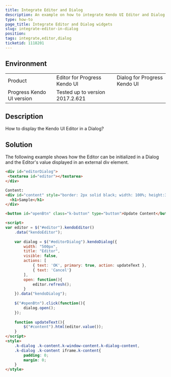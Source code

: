 ```yaml
---
title: Integrate Editor and Dialog
description: An example on how to integrate Kendo UI Editor and Dialog widgets.
type: how-to
page_title: Integrate Editor and Dialog widgets
slug: integrate-editor-in-dialog
position: 
tags: integrate,editor,dialog
ticketid: 1118201
---
```


## Environment
<table>
 <tr>
  <td>Product</td>
  <td>Editor for Progress Kendo UI</td>
  <td>Dialog for Progress Kendo UI</td>
 </tr>
 <tr>
  <td>Progress Kendo UI version</td>
  <td>Tested up to version 2017.2.621</td>
 </tr>
</table>

## Description
How to display the Kendo UI Editor in a Dialog?

## Solution
The following example shows how the Editor can be initialized in a Dialog and the Editor's value displayed in an external div element. 

```html
<div id="editorDialog">
 <textarea id="editor"></textarea>
</div>

Content:
<div id="content" style="border: 2px solid black; width: 100%; height:300px; overflow: auto;">
  <h1>Sample</h1>
</div>

<button id="openBtn" class="k-button" type="button">Update Content</button>

<script>
var editor = $("#editor").kendoEditor()
    .data("kendoEditor");
  
    var dialog = $("#editorDialog").kendoDialog({
        width: "500px",
        title: "Editor",
        visible: false,
        actions: [
            { text: 'OK', primary: true, action: updateText },
            { text: 'Cancel'}
        ],
        open: function(){
            editor.refresh();
        }
    }).data("kendoDialog");
    
    $("#openBtn").click(function(){
        dialog.open();
    });
    
    function updateText(){
        $("#content").html(editor.value());
    }
</script>
<style>
    .k-dialog .k-content.k-window-content.k-dialog-content,
    .k-dialog .k-content iframe.k-content{
        padding: 0;
        margin: 0;
    }
</style>
```
